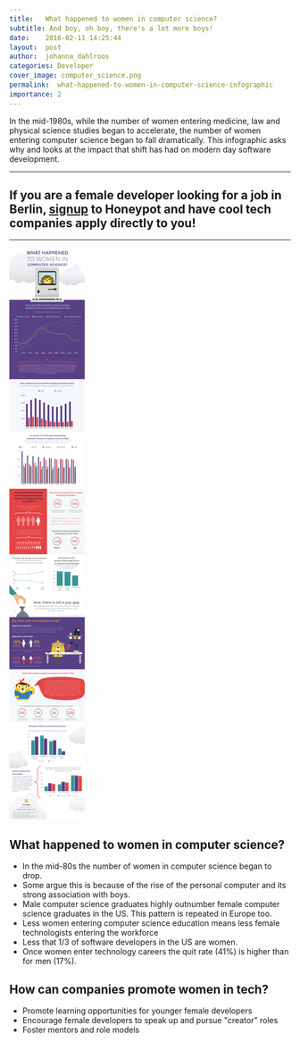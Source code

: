 ```yaml
---
title:   What happened to women in computer science?
subtitle: And boy, oh boy, there's a lot more boys!
date:    2016-02-11 14:25:44
layout:  post
author:  johanna_dahlroos
categories: Developer
cover_image: computer_science.png
permalink:  what-happened-to-women-in-computer-science-infographic
importance: 2
---
```


In the mid-1980s, while the number of women entering medicine, law and physical science studies began to accelerate, the number of women entering computer science began to fall dramatically. This infographic asks why and looks at the impact that shift has had on modern day software development.

<!--more--> 


* * *

## If you are a female developer looking for a job in Berlin, [signup][1] to Honeypot and have cool tech companies apply directly to you! 

* * *

![women-in-computer-science](/assets/images/women-in-computer-science-infographic.png)


## What happened to women in computer science? 

* In the mid-80s the number of women in computer science began to drop. 
* Some argue this is because of the rise of the personal computer and its strong association with boys.
* Male computer science graduates highly outnumber female computer science graduates in the US. This pattern is repeated in Europe too. 
* Less women entering computer science education means less female technologists entering the workforce
* Less that 1/3 of software developers in the US are women.
* Once women enter technology careers the quit rate (41%) is higher than for men (17%).

## How can companies promote women in tech?

* Promote learning opportunities  for younger female developers
* Encourage female developers to speak up and pursue "creator" roles
* Foster mentors and role models


[1]: https://www.honeypot.io/users/sign_up/?utm_source=blogwominfo





